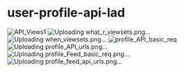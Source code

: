 # user-profile-api-lad
![API_Views1](https://user-images.githubusercontent.com/92010868/195361829-5b74e13a-5f98-4680-a1d9-da0f5fe11205.png)
![Uploading what_r_viewsets.png…]()
![Uploading when_viewsets.png…]()
![profile_API_basic_req](https://user-images.githubusercontent.com/92010868/195361917-3463791c-6053-45ec-8845-0376c21aa47d.png)
![Uploading profile_API_urls.png…]()
![Uploading profile_Feed_basic_req.png…]()
![Uploading profile_feed_api_urls.png…]()
